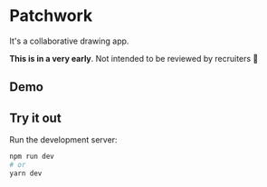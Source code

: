 # Patchwork

It's a collaborative drawing app.

**This is in a very early**. Not intended to be reviewed by recruiters 🙏

## Demo

## Try it out

Run the development server:

```bash
npm run dev
# or
yarn dev
```
